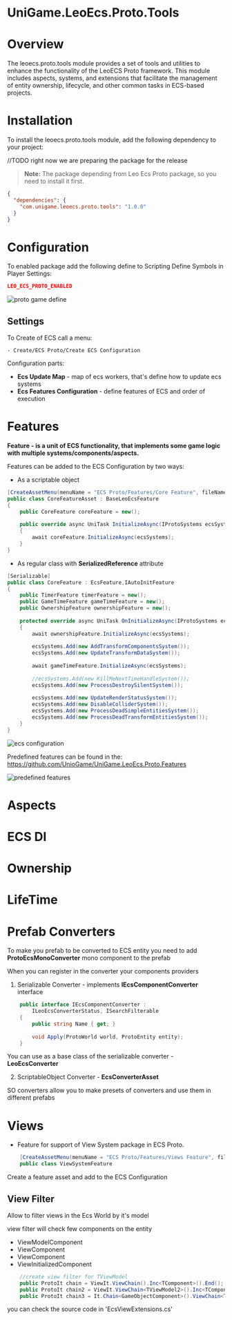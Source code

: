 # UniGame.LeoEcs.Proto.Tools

# Overview

The leoecs.proto.tools module provides a set of tools and utilities to enhance the functionality of the LeoECS Proto framework. This module includes aspects, systems, and extensions that facilitate the management of entity ownership, lifecycle, and other common tasks in ECS-based projects.

# Installation

To install the leoecs.proto.tools module, add the following dependency to your project:

//TODO right now we are preparing the package for the release

> **Note:** The package depending from Leo Ecs 
> Proto package, so you need to install it first.

```json
{
  "dependencies": {
    "com.unigame.leoecs.proto.tools": "1.0.0"
  }
}
```

# Configuration

To enabled package add the following define to Scripting Define Symbols in Player Settings:

```json
LEO_ECS_PROTO_ENABLED
```

![proto game define](https://github.com/UnioGame/UniGame.LeoEcs.Proto.Tools/blob/main/Assets/ecsproto_define.png)

## Settings

To Create of ECS call a menu:

```
- Create/ECS Proto/Create ECS Configuration
```

Configuration parts:

- **Ecs Update Map** - map of ecs workers, that's define how to update ecs systems
- **Ecs Features Configuration** - define features of ECS and order of execution

# Features

**Feature - is a unit of ECS functionality, that implements some game logic with multiple systems/components/aspects.**

Features can be added to the ECS Configuration by two ways:

- As a scriptable object

```csharp
[CreateAssetMenu(menuName = "ECS Proto/Features/Core Feature", fileName = "Core Feature")]
public class CoreFeatureAsset : BaseLeoEcsFeature
{
    public CoreFeature coreFeature = new();
    
    public override async UniTask InitializeAsync(IProtoSystems ecsSystems)
    {
        await coreFeature.InitializeAsync(ecsSystems);
    }
}
```

- As regular class with **SerializedReference** attribute

```csharp
[Serializable]
public class CoreFeature : EcsFeature,IAutoInitFeature
{
    public TimerFeature timerFeature = new();
    public GameTimeFeature gameTimeFeature = new();
    public OwnershipFeature ownershipFeature = new();
    
    protected override async UniTask OnInitializeAsync(IProtoSystems ecsSystems)
    {
        await ownershipFeature.InitializeAsync(ecsSystems);
        
        ecsSystems.Add(new AddTransformComponentsSystem());
        ecsSystems.Add(new UpdateTransformDataSystem());
        
        await gameTimeFeature.InitializeAsync(ecsSystems);
        
        //ecsSystems.Add(new KillMeNextTimeHandleSystem());
        ecsSystems.Add(new ProcessDestroySilentSystem());
        
        ecsSystems.Add(new UpdateRenderStatusSystem());
        ecsSystems.Add(new DisableColliderSystem());
        ecsSystems.Add(new ProcessDeadSimpleEntitiesSystem());
        ecsSystems.Add(new ProcessDeadTransformEntitiesSystem());
    }
}
```

![ecs configuration](https://github.com/UnioGame/UniGame.LeoEcs.Proto.Tools/blob/main/Assets/ecsproto_add_feature.png)


Predefined features can be found in the: https://github.com/UnioGame/UniGame.LeoEcs.Proto.Features

![predefined features](https://github.com/UnioGame/UniGame.LeoEcs.Proto.Tools/blob/main/Assets/ecsproto_features.png)


# Aspects

# ECS DI

# Ownership

# LifeTime

# Prefab Converters

To make you prefab to be converted to ECS entity you need to add **ProtoEcsMonoConverter** mono component to the prefab

When you can register in the converter your components providers

1. Serializable Converter - implements **IEcsComponentConverter** interface

```csharp
    public interface IEcsComponentConverter : 
        ILeoEcsConverterStatus, ISearchFilterable
    {
        public string Name { get; }
        
        void Apply(ProtoWorld world, ProtoEntity entity);
    }
```

You can use as a base class of the serializable converter - **LeoEcsConverter** 

2. ScriptableObject Converter - **EcsConverterAsset**

SO converters allow you to make presets of converters and use them in different prefabs

# Views

- Feature for support of View System package in ECS Proto.

```csharp
    [CreateAssetMenu(menuName = "ECS Proto/Features/Views Feature", fileName = "ECS Views Feature")]
    public class ViewSystemFeature
```

Create a feature asset and add to the ECS Configuration

## View Filter

Allow to filter views in the Ecs World by it's model

view filter will check few components on the entity

- ViewModelComponent
- ViewComponent
- ViewComponent<TModel>
- ViewInitializedComponent

```csharp
    //create view filter for TViewModel
    public ProtoIt chain = ViewIt.ViewChain().Inc<TComponent>().End();
    public ProtoIt chain2 = ViewIt.ViewChain<TViewModel2>().Inc<TComponent2>().End();
    public ProtoIt chain3 = It.Chain<GameObjectComponent>().ViewChain<TViewModel3>().End();
```

you can check the source code in 'EcsViewExtensions.cs'

